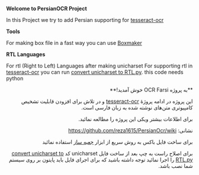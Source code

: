 **Welcome to PersianOCR Project**

In this Project we try to add Persian supporting  for [tesseract-ocr](http://code.google.com/p/tesseract-ocr/)

**Tools**

For making box file in a fast way you can use [Boxmaker](http://reza1615.github.com/index.html)

**RTL Languages**

For rtl (Right to Left) Languages after making unicharset For supporting rtl in [tesseract-ocr](http://code.google.com/p/tesseract-ocr/)  you can run [convert unicharset to RTL.py](https://github.com/downloads/reza1615/PersianOcr/Convertor%20unicharset%20to%20RTL.py). this code needs python

<div dir="rtl">
**به پروژه OCR Farsi خوش آمدید!**


این پروژه در ادامه پروژهٔ [tesseract-ocr](http://code.google.com/p/tesseract-ocr/) و در تلاش برای افزودن قابلیت تشخیص کامپیوتری متن‌های نوشته شده به زبان فارسی است.

برای اطلاعات بیشتر ویکی این پروژه را مطالعه نمائيد.

نشانی: https://github.com/reza1615/PersianOcr/wiki

برای ساخت فایل باکس به روش سریع از ابزار 
[جعبه ساز](http://reza1615.github.com/index2.html)
استفاده نمائید

برای اصلاح راست به چپ بعد از ساخت فایل unicharset 
کد 
[convert unicharset to RTL.py](https://github.com/downloads/reza1615/PersianOcr/Convertor%20unicharset%20to%20RTL.py)
را اجرا نمائید توجه داشته باشید که برای اجرای فایل باید پایتون بر روی سیستم شما نصب باشد.

